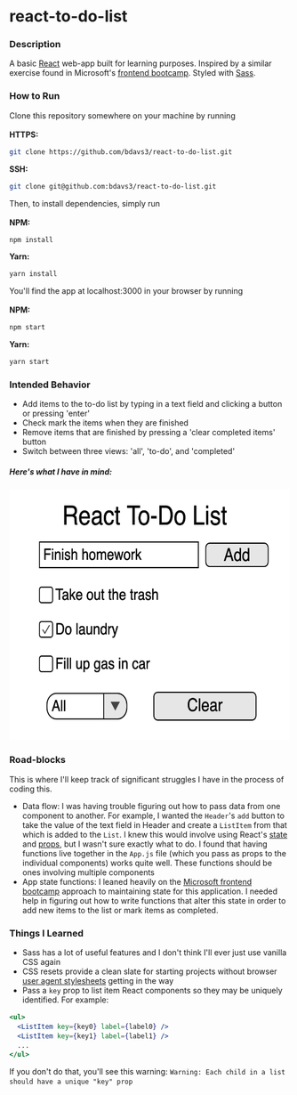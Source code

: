 # react-to-do-list

### Description

A basic [React](http://reactjs.org) web-app built for learning purposes. Inspired by a similar exercise found in Microsoft's [frontend bootcamp](https://github.com/microsoft/frontend-bootcamp). Styled with [Sass](https://sass-lang.com/).

### How to Run

Clone this repository somewhere on your machine by running\
\
**HTTPS:**

```sh
git clone https://github.com/bdavs3/react-to-do-list.git
```

**SSH:**

```sh
git clone git@github.com:bdavs3/react-to-do-list.git
```

Then, to install dependencies, simply run\
\
**NPM:**

```sh
npm install
```

**Yarn:**

```sh
yarn install
```

You'll find the app at localhost:3000 in your browser by running\
\
**NPM:**

```sh
npm start
```

**Yarn:**

```sh
yarn start
```

### Intended Behavior

- Add items to the to-do list by typing in a text field and clicking a button or pressing 'enter'
- Check mark the items when they are finished
- Remove items that are finished by pressing a 'clear completed items' button
- Switch between three views: 'all', 'to-do', and 'completed'

##### Here's what I have in mind:

<div style="text-align: center;"><img src="./src/images/mockup.png" width="603" height="450" ></img></div>

### Road-blocks

This is where I'll keep track of significant struggles I have in the process of coding this.

- Data flow: I was having trouble figuring out how to pass data from one component to another. For example, I wanted the `Header`'s `add` button to take the value of the text field in Header and create a `ListItem` from that which is added to the `List`. I knew this would involve using React's [state](https://reactjs.org/docs/state-and-lifecycle.html) and [props](https://reactjs.org/docs/components-and-props.html), but I wasn't sure exactly what to do. I found that having functions live together in the `App.js` file (which you pass as props to the individual components) works quite well. These functions should be ones involving multiple components
- App state functions: I leaned heavily on the [Microsoft frontend bootcamp](https://github.com/microsoft/frontend-bootcamp) approach to maintaining state for this application. I needed help in figuring out how to write functions that alter this state in order to add new items to the list or mark items as completed.

### Things I Learned

- Sass has a lot of useful features and I don't think I'll ever just use vanilla CSS again
- CSS resets provide a clean slate for starting projects without browser [user agent stylesheets](https://www.chainsawonatireswing.com/2016/09/20/web-browser-default-css-files/) getting in the way
- Pass a `key` prop to list item React components so they may be uniquely identified. For example:

```jsx
<ul>
  <ListItem key={key0} label={label0} />
  <ListItem key={key1} label={label1} />
  ...
</ul>
```

If you don't do that, you'll see this warning: `Warning: Each child in a list should have a unique "key" prop`
